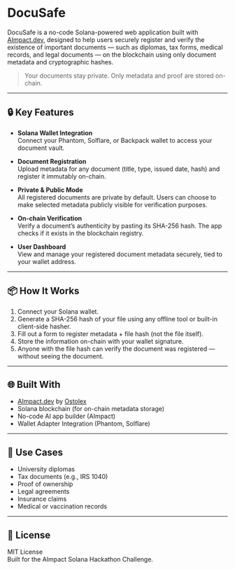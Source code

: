 # DocuSafe

DocuSafe is a no-code Solana-powered web application built with [AImpact.dev](https://aimpact.dev), designed to help users securely register and verify the existence of important documents — such as diplomas, tax forms, medical records, and legal documents — on the blockchain using only document metadata and cryptographic hashes.

> Your documents stay private. Only metadata and proof are stored on-chain.

---

## 🔒 Key Features

- **Solana Wallet Integration**  
  Connect your Phantom, Solflare, or Backpack wallet to access your document vault.

- **Document Registration**  
  Upload metadata for any document (title, type, issued date, hash) and register it immutably on-chain.

- **Private & Public Mode**  
  All registered documents are private by default. Users can choose to make selected metadata publicly visible for verification purposes.

- **On-chain Verification**  
  Verify a document’s authenticity by pasting its SHA-256 hash. The app checks if it exists in the blockchain registry.

- **User Dashboard**  
  View and manage your registered document metadata securely, tied to your wallet address.

---

## 📦 How It Works

1. Connect your Solana wallet.
2. Generate a SHA-256 hash of your file using any offline tool or built-in client-side hasher.
3. Fill out a form to register metadata + file hash (not the file itself).
4. Store the information on-chain with your wallet signature.
5. Anyone with the file hash can verify the document was registered — without seeing the document.

---

## 🌐 Built With

- [AImpact.dev](https://aimpact.dev) by [Ostolex](https://x.com/ostolex)
- Solana blockchain (for on-chain metadata storage)
- No-code AI app builder (AImpact)
- Wallet Adapter Integration (Phantom, Solflare)

---

## 📜 Use Cases

- University diplomas
- Tax documents (e.g., IRS 1040)
- Proof of ownership
- Legal agreements
- Insurance claims
- Medical or vaccination records


---

## 📄 License

MIT License  
Built for the AImpact Solana Hackathon Challenge.
